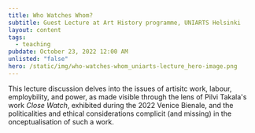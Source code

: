 ```yaml
---
title: Who Watches Whom?
subtitle: Guest Lecture at Art History programme, UNIARTS Helsinki
layout: content
tags:
  - teaching
pubdate: October 23, 2022 12:00 AM
unlisted: "false"
hero: /static/img/who-watches-whom_uniarts-lecture_hero-image.png
---
```

This lecture discussion delves into the issues of artisitc work, labour, employbility, and power, as made visible through the lens of Pilvi Takala's work *Close Watch*, exhibited during the 2022 Venice Bienale, and the politicalities and ethical considerations complicit (and missing) in the onceptualisation of such a work.